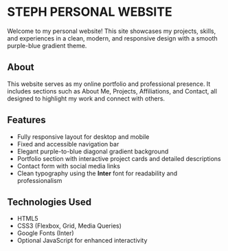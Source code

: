 # STEPH PERSONAL WEBSITE


Welcome to my personal website! This site showcases my projects, skills, and experiences in a clean, modern, and responsive design with a smooth purple-blue gradient theme.

## About

This website serves as my online portfolio and professional presence. It includes sections such as About Me, Projects, Affiliations, and Contact, all designed to highlight my work and connect with others.

## Features

- Fully responsive layout for desktop and mobile  
- Fixed and accessible navigation bar  
- Elegant purple-to-blue diagonal gradient background  
- Portfolio section with interactive project cards and detailed descriptions  
- Contact form with social media links  
- Clean typography using the **Inter** font for readability and professionalism

## Technologies Used

- HTML5  
- CSS3 (Flexbox, Grid, Media Queries)  
- Google Fonts (Inter)  
- Optional JavaScript for enhanced interactivity 

